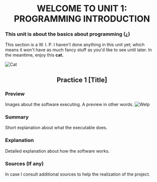 <h1 align="center">
WELCOME TO UNIT 1: PROGRAMMING INTRODUCTION

### This unit is about the basics about programming  (¿)
This section is a W. I. P. I haven't done anything in this unit yet; which means it won't have as much fancy stuff as you'd like to see until later. In the meantime, enjoy this **cat.** 

![Cat](https://es.m.wikipedia.org/wiki/Archivo:Cat_November_2010-1a.jpg)  


<h2 align="center">
Practice 1 [Title]
</h4>

### Preview  
Images about the software executing. A preview in other words. ![Welp](https://thumbs.dreamstime.com/b/shrug-del-hombre-de-negocios-267725.jpg)
### Summary
Short explanation about what the executable does.
### Explanation
Detailed explanation about how the software works.
### Sources (If any)
In case I consult additional sources to help the realization of the project.